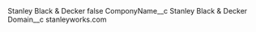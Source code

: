 <?xml version="1.0" encoding="UTF-8"?>
<CustomMetadata xmlns="http://soap.sforce.com/2006/04/metadata" xmlns:xsi="http://www.w3.org/2001/XMLSchema-instance" xmlns:xsd="http://www.w3.org/2001/XMLSchema">
    <label>Stanley Black &amp; Decker</label>
    <protected>false</protected>
    <values>
        <field>ComponyName__c</field>
        <value xsi:type="xsd:string">Stanley Black &amp; Decker</value>
    </values>
    <values>
        <field>Domain__c</field>
        <value xsi:type="xsd:string">stanleyworks.com</value>
    </values>
</CustomMetadata>
